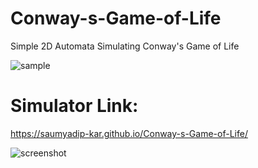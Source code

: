 # Conway-s-Game-of-Life
 Simple 2D Automata Simulating Conway's Game of Life

![sample](https://github.com/user-attachments/assets/38ea6a95-66d0-4210-b8e6-7163962da634)

# Simulator Link: 
https://saumyadip-kar.github.io/Conway-s-Game-of-Life/

![screenshot](https://github.com/user-attachments/assets/861256b5-5fd0-4a78-8c53-aabf7803f7cc)
